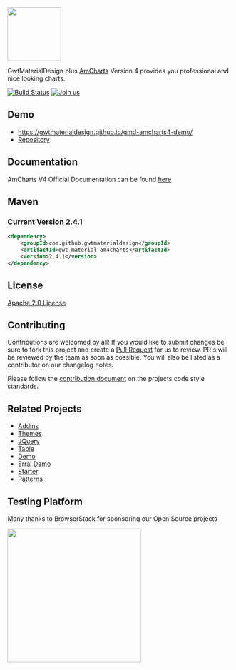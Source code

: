 <img src="https://i.imgur.com/U8IIMaY.png" width="120px"/>

GwtMaterialDesign plus [AmCharts](https://www.amcharts.com/) Version 4 provides you professional and nice looking charts.


[![Build Status](https://travis-ci.org/GwtMaterialDesign/gwt-material-amcharts.svg?branch=master)](https://travis-ci.org/GwtMaterialDesign/gwt-material-amcharts4) [![Join us](https://img.shields.io/badge/slack-channel-purple)](https://gmd-project.slack.com)

## Demo
* https://gwtmaterialdesign.github.io/gmd-amcharts4-demo/
* [Repository](https://github.com/GwtMaterialDesign/gmd-amcharts4-demo)
## Documentation
AmCharts V4 Official Documentation can be found [here](https://www.amcharts.com/docs/v4/)


## Maven
### Current Version 2.4.1
```xml
<dependency>
    <groupId>com.github.gwtmaterialdesign</groupId>
    <artifactId>gwt-material-am4charts</artifactId>
    <version>2.4.1</version>
</dependency>
```

## License
[Apache 2.0 License](https://github.com/GwtMaterialDesign/gwt-material/blob/master/LICENSE)

## Contributing
Contributions are welcomed by all! If you would like to submit changes be sure to fork this project and create a [Pull Request](https://yangsu.github.io/pull-request-tutorial/) for us to review. PR's will be reviewed by the team as soon as possible. You will also be listed as a contributor on our changelog notes.

Please follow the [contribution document](https://github.com/GwtMaterialDesign/gwt-material/wiki/Contributing) on the projects code style standards.

## Related Projects
<ul>
 <li><a href="https://github.com/GwtMaterialDesign/gwt-material-addins" >Addins</a></li>
 <li><a href="https://github.com/GwtMaterialDesign/gwt-material-themes" >Themes</a></li>
 <li><a href="https://github.com/GwtMaterialDesign/gwt-material-jquery" >JQuery</a></li>
 <li><a href="https://github.com/GwtMaterialDesign/gwt-material-table" >Table</a></li>
 <li><a href="https://github.com/GwtMaterialDesign/gwt-material-demo" >Demo</a></li>
 <li><a href="https://github.com/GwtMaterialDesign/gwt-material-demo-errai" >Errai Demo</a></li>
 <li><a href="https://github.com/GwtMaterialDesign/gwt-material-template" >Starter</a></li>
 <li><a href="https://github.com/GwtMaterialDesign/gwt-material-patterns" >Patterns</a></li>
</ul>

## Testing Platform
<p>Many thanks to BrowserStack for sponsoring our Open Source projects</p>
<a href="https://www.browserstack.com/" target="_blank">
<img width="300px" src="https://www.browserstack.com/images/layout/browserstack-logo-600x315.png"/>
</a>

